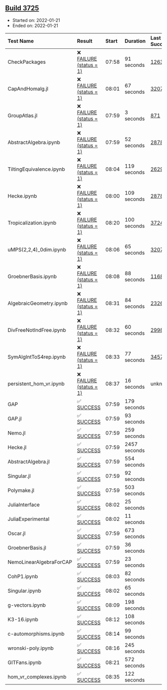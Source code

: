 ## [Build 3725](https://oscarci.mathematik.uni-kl.de/job/oscar-stable/3725/)

* Started on: 2022-01-21
* Ended on: 2022-01-21

| Test Name    | Result | Start | Duration | Last Success | First Failure |
|:-------------|:-------|:------|:---------|:-------------|:--------------|
| CheckPackages | ❌ [FAILURE (status = 1)](https://oscarci.mathematik.uni-kl.de/job/oscar-stable/3725/artifact/logs/build-3725/CheckPackages.log) | 07:58 | 91 seconds | [1263](https://oscarci.mathematik.uni-kl.de/job/oscar-stable/1263/) | [1264](https://oscarci.mathematik.uni-kl.de/job/oscar-stable/1264/) |
| CapAndHomalg.jl | ❌ [FAILURE (status = 1)](https://oscarci.mathematik.uni-kl.de/job/oscar-stable/3725/artifact/logs/build-3725/CapAndHomalg.jl.log) | 08:01 | 67 seconds | [3207](https://oscarci.mathematik.uni-kl.de/job/oscar-stable/3207/) | [3208](https://oscarci.mathematik.uni-kl.de/job/oscar-stable/3208/) |
| GroupAtlas.jl | ❌ [FAILURE (status = 1)](https://oscarci.mathematik.uni-kl.de/job/oscar-stable/3725/artifact/logs/build-3725/GroupAtlas.jl.log) | 07:59 | 3 seconds | [871](https://oscarci.mathematik.uni-kl.de/job/oscar-stable/871/) | [872](https://oscarci.mathematik.uni-kl.de/job/oscar-stable/872/) |
| AbstractAlgebra.ipynb | ❌ [FAILURE (status = 1)](https://oscarci.mathematik.uni-kl.de/job/oscar-stable/3725/artifact/logs/build-3725/AbstractAlgebra.ipynb.log) | 07:59 | 52 seconds | [2878](https://oscarci.mathematik.uni-kl.de/job/oscar-stable/2878/) | [2879](https://oscarci.mathematik.uni-kl.de/job/oscar-stable/2879/) |
| TiltingEquivalence.ipynb | ❌ [FAILURE (status = 1)](https://oscarci.mathematik.uni-kl.de/job/oscar-stable/3725/artifact/logs/build-3725/TiltingEquivalence.ipynb.log) | 08:04 | 119 seconds | [2629](https://oscarci.mathematik.uni-kl.de/job/oscar-stable/2629/) | [2630](https://oscarci.mathematik.uni-kl.de/job/oscar-stable/2630/) |
| Hecke.ipynb | ❌ [FAILURE (status = 1)](https://oscarci.mathematik.uni-kl.de/job/oscar-stable/3725/artifact/logs/build-3725/Hecke.ipynb.log) | 08:00 | 109 seconds | [2878](https://oscarci.mathematik.uni-kl.de/job/oscar-stable/2878/) | [2879](https://oscarci.mathematik.uni-kl.de/job/oscar-stable/2879/) |
| Tropicalization.ipynb | ❌ [FAILURE (status = 1)](https://oscarci.mathematik.uni-kl.de/job/oscar-stable/3725/artifact/logs/build-3725/Tropicalization.ipynb.log) | 08:20 | 100 seconds | [3724](https://oscarci.mathematik.uni-kl.de/job/oscar-stable/3724/) | [3725](https://oscarci.mathematik.uni-kl.de/job/oscar-stable/3725/) |
| uMPS(2,2,4)_0dim.ipynb | ❌ [FAILURE (status = 1)](https://oscarci.mathematik.uni-kl.de/job/oscar-stable/3725/artifact/logs/build-3725/uMPS-2-2-4-_0dim.ipynb.log) | 08:06 | 65 seconds | [3207](https://oscarci.mathematik.uni-kl.de/job/oscar-stable/3207/) | [3208](https://oscarci.mathematik.uni-kl.de/job/oscar-stable/3208/) |
| GroebnerBasis.ipynb | ❌ [FAILURE (status = 1)](https://oscarci.mathematik.uni-kl.de/job/oscar-stable/3725/artifact/logs/build-3725/GroebnerBasis.ipynb.log) | 08:08 | 88 seconds | [1168](https://oscarci.mathematik.uni-kl.de/job/oscar-stable/1168/) | [1169](https://oscarci.mathematik.uni-kl.de/job/oscar-stable/1169/) |
| AlgebraicGeometry.ipynb | ❌ [FAILURE (status = 1)](https://oscarci.mathematik.uni-kl.de/job/oscar-stable/3725/artifact/logs/build-3725/AlgebraicGeometry.ipynb.log) | 08:31 | 84 seconds | [2326](https://oscarci.mathematik.uni-kl.de/job/oscar-stable/2326/) | [2327](https://oscarci.mathematik.uni-kl.de/job/oscar-stable/2327/) |
| DivFreeNotIndFree.ipynb | ❌ [FAILURE (status = 1)](https://oscarci.mathematik.uni-kl.de/job/oscar-stable/3725/artifact/logs/build-3725/DivFreeNotIndFree.ipynb.log) | 08:32 | 60 seconds | [2998](https://oscarci.mathematik.uni-kl.de/job/oscar-stable/2998/) | [2999](https://oscarci.mathematik.uni-kl.de/job/oscar-stable/2999/) |
| SymAlgIntToS4rep.ipynb | ❌ [FAILURE (status = 1)](https://oscarci.mathematik.uni-kl.de/job/oscar-stable/3725/artifact/logs/build-3725/SymAlgIntToS4rep.ipynb.log) | 08:33 | 77 seconds | [3457](https://oscarci.mathematik.uni-kl.de/job/oscar-stable/3457/) | [3458](https://oscarci.mathematik.uni-kl.de/job/oscar-stable/3458/) |
| persistent_hom_vr.ipynb | ❌ [FAILURE (status = 1)](https://oscarci.mathematik.uni-kl.de/job/oscar-stable/3725/artifact/logs/build-3725/persistent_hom_vr.ipynb.log) | 08:37 | 16 seconds | unknown | unknown |
| GAP | ✅ [SUCCESS](https://oscarci.mathematik.uni-kl.de/job/oscar-stable/3725/artifact/logs/build-3725/GAP.log) | 07:59 | 179 seconds |  |  |
| GAP.jl | ✅ [SUCCESS](https://oscarci.mathematik.uni-kl.de/job/oscar-stable/3725/artifact/logs/build-3725/GAP.jl.log) | 07:59 | 93 seconds |  |  |
| Nemo.jl | ✅ [SUCCESS](https://oscarci.mathematik.uni-kl.de/job/oscar-stable/3725/artifact/logs/build-3725/Nemo.jl.log) | 07:59 | 259 seconds |  |  |
| Hecke.jl | ✅ [SUCCESS](https://oscarci.mathematik.uni-kl.de/job/oscar-stable/3725/artifact/logs/build-3725/Hecke.jl.log) | 07:59 | 2457 seconds |  |  |
| AbstractAlgebra.jl | ✅ [SUCCESS](https://oscarci.mathematik.uni-kl.de/job/oscar-stable/3725/artifact/logs/build-3725/AbstractAlgebra.jl.log) | 07:59 | 554 seconds |  |  |
| Singular.jl | ✅ [SUCCESS](https://oscarci.mathematik.uni-kl.de/job/oscar-stable/3725/artifact/logs/build-3725/Singular.jl.log) | 07:59 | 92 seconds |  |  |
| Polymake.jl | ✅ [SUCCESS](https://oscarci.mathematik.uni-kl.de/job/oscar-stable/3725/artifact/logs/build-3725/Polymake.jl.log) | 07:59 | 503 seconds |  |  |
| JuliaInterface | ✅ [SUCCESS](https://oscarci.mathematik.uni-kl.de/job/oscar-stable/3725/artifact/logs/build-3725/JuliaInterface.log) | 08:02 | 25 seconds |  |  |
| JuliaExperimental | ✅ [SUCCESS](https://oscarci.mathematik.uni-kl.de/job/oscar-stable/3725/artifact/logs/build-3725/JuliaExperimental.log) | 08:02 | 11 seconds |  |  |
| Oscar.jl | ✅ [SUCCESS](https://oscarci.mathematik.uni-kl.de/job/oscar-stable/3725/artifact/logs/build-3725/Oscar.jl.log) | 07:59 | 673 seconds |  |  |
| GroebnerBasis.jl | ✅ [SUCCESS](https://oscarci.mathematik.uni-kl.de/job/oscar-stable/3725/artifact/logs/build-3725/GroebnerBasis.jl.log) | 07:59 | 36 seconds |  |  |
| NemoLinearAlgebraForCAP | ✅ [SUCCESS](https://oscarci.mathematik.uni-kl.de/job/oscar-stable/3725/artifact/logs/build-3725/NemoLinearAlgebraForCAP.log) | 07:59 | 23 seconds |  |  |
| CohP1.ipynb | ✅ [SUCCESS](https://oscarci.mathematik.uni-kl.de/job/oscar-stable/3725/artifact/logs/build-3725/CohP1.ipynb.log) | 08:03 | 82 seconds |  |  |
| Singular.ipynb | ✅ [SUCCESS](https://oscarci.mathematik.uni-kl.de/job/oscar-stable/3725/artifact/logs/build-3725/Singular.ipynb.log) | 08:02 | 65 seconds |  |  |
| g-vectors.ipynb | ✅ [SUCCESS](https://oscarci.mathematik.uni-kl.de/job/oscar-stable/3725/artifact/logs/build-3725/g-vectors.ipynb.log) | 08:09 | 198 seconds |  |  |
| K3-16.ipynb | ✅ [SUCCESS](https://oscarci.mathematik.uni-kl.de/job/oscar-stable/3725/artifact/logs/build-3725/K3-16.ipynb.log) | 08:12 | 108 seconds |  |  |
| c-automorphisms.ipynb | ✅ [SUCCESS](https://oscarci.mathematik.uni-kl.de/job/oscar-stable/3725/artifact/logs/build-3725/c-automorphisms.ipynb.log) | 08:14 | 99 seconds |  |  |
| wronski-poly.ipynb | ✅ [SUCCESS](https://oscarci.mathematik.uni-kl.de/job/oscar-stable/3725/artifact/logs/build-3725/wronski-poly.ipynb.log) | 08:16 | 245 seconds |  |  |
| GITFans.ipynb | ✅ [SUCCESS](https://oscarci.mathematik.uni-kl.de/job/oscar-stable/3725/artifact/logs/build-3725/GITFans.ipynb.log) | 08:21 | 572 seconds |  |  |
| hom_vr_complexes.ipynb | ✅ [SUCCESS](https://oscarci.mathematik.uni-kl.de/job/oscar-stable/3725/artifact/logs/build-3725/hom_vr_complexes.ipynb.log) | 08:35 | 122 seconds |  |  |
